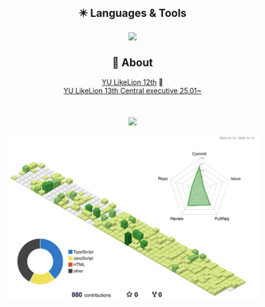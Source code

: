 <div align="center">

  
  ## :eight_pointed_black_star: Languages & Tools 
  <a href="https://skillicons.dev">
    <img src="https://skillicons.dev/icons?i=vscode,react,js,ts&theme=light" />
  </a>
 

  <br/>
  
  ## 📝 About 
  [YU LikeLion 12th](https://github.com/Likelion-YeungNam-Univ) 🦁 <br />
  [YU LikeLion 13th Central executive 25.01~](https://github.com/Likelion-YeungNam-Univ)

  
  <br/>
  
  <a href="https://velog.io/@dev-joohee"><img src="https://img.shields.io/badge/Tech%20Blog-11B48A?style=flat-square&logo=Vimeo&logoColor=white&link=https://velog.io/@dev-joohee"/></a>

  ![](./profile-3d-contrib/profile-green-animate.svg)

  <br/>
  

  
</div>

